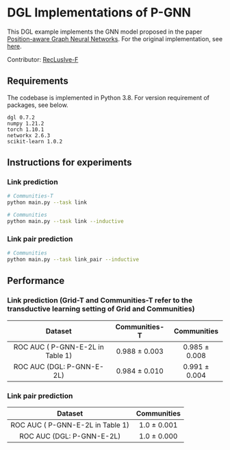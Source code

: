# DGL Implementations of P-GNN

This DGL example implements the GNN model proposed in the paper [Position-aware Graph Neural Networks](http://proceedings.mlr.press/v97/you19b/you19b.pdf). For the original implementation, see [here](https://github.com/JiaxuanYou/P-GNN).

Contributor: [RecLusIve-F](https://github.com/RecLusIve-F)

## Requirements

The codebase is implemented in Python 3.8. For version requirement of packages, see below.

```
dgl 0.7.2
numpy 1.21.2
torch 1.10.1
networkx 2.6.3
scikit-learn 1.0.2
```

## Instructions for experiments

### Link prediction

```bash
# Communities-T
python main.py --task link

# Communities
python main.py --task link --inductive
```

### Link pair prediction

```bash
# Communities
python main.py --task link_pair --inductive
```

## Performance

### Link prediction (Grid-T and Communities-T refer to the transductive learning setting of Grid and Communities)

|             Dataset              | Communities-T |  Communities  |
| :------------------------------: | :-----------: | :-----------: |
| ROC AUC ( P-GNN-E-2L in Table 1) | 0.988 ± 0.003 | 0.985 ± 0.008 |
|    ROC AUC (DGL: P-GNN-E-2L)     | 0.984 ± 0.010 | 0.991 ± 0.004 |

### Link pair prediction

|             Dataset              | Communities |
| :------------------------------: | :---------: |
| ROC AUC ( P-GNN-E-2L in Table 1) | 1.0 ± 0.001 |
|    ROC AUC (DGL: P-GNN-E-2L)     | 1.0 ± 0.000 |
